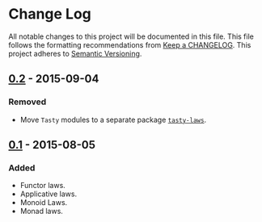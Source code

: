 # Change Log
All notable changes to this project will be documented in this file. This file
follows the formatting recommendations from [Keep a
CHANGELOG](http://keepachangelog.com/). This project adheres to [Semantic
Versioning](http://semver.org/).

## [0.2] - 2015-09-04
### Removed
- Move `Tasty` modules to a separate package
  [`tasty-laws`](https://hackage.haskell.org/package/tasty-laws).

## [0.1] - 2015-08-05
### Added
- Functor laws.
- Applicative laws.
- Monoid Laws.
- Monad laws.

[0.2]: https://github.com/jdnavarro/smallcheck-laws/compare/v0.1...v0.2
[0.1]: https://github.com/jdnavarro/smallcheck-laws/compare/bf1caa...v0.1
